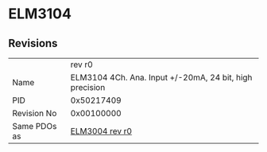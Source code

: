 # ELM3104

## Revisions
<table>
<tr>
<td></td>
<td>rev r0</td>
</tr>
<tr>
<td>Name</td>
<td>ELM3104 4Ch. Ana. Input +/-20mA, 24 bit, high precision</td>
</tr>
<tr>
<td>PID</td>
<td>0x50217409</td>
</tr>
<tr>
<td>Revision No</td>
<td>0x00100000</td>
</tr>
<tr>
<td>Same PDOs as</td>
<td><a href="ELM3004.md">ELM3004 rev r0</a></td>
</tr>
</table>
